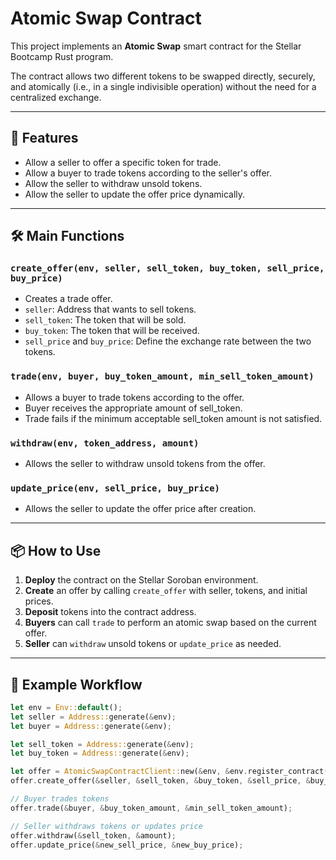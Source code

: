 # Atomic Swap Contract

This project implements an **Atomic Swap** smart contract for the Stellar Bootcamp Rust program.

The contract allows two different tokens to be swapped directly, securely, and atomically (i.e., in a single indivisible operation) without the need for a centralized exchange.

---

## 📜 Features

- Allow a seller to offer a specific token for trade.
- Allow a buyer to trade tokens according to the seller's offer.
- Allow the seller to withdraw unsold tokens.
- Allow the seller to update the offer price dynamically.

---

## 🛠️ Main Functions

### `create_offer(env, seller, sell_token, buy_token, sell_price, buy_price)`
- Creates a trade offer.
- `seller`: Address that wants to sell tokens.
- `sell_token`: The token that will be sold.
- `buy_token`: The token that will be received.
- `sell_price` and `buy_price`: Define the exchange rate between the two tokens.

### `trade(env, buyer, buy_token_amount, min_sell_token_amount)`
- Allows a buyer to trade tokens according to the offer.
- Buyer receives the appropriate amount of sell_token.
- Trade fails if the minimum acceptable sell_token amount is not satisfied.

### `withdraw(env, token_address, amount)`
- Allows the seller to withdraw unsold tokens from the offer.

### `update_price(env, sell_price, buy_price)`
- Allows the seller to update the offer price after creation.

---

## 📦 How to Use

1. **Deploy** the contract on the Stellar Soroban environment.
2. **Create** an offer by calling `create_offer` with seller, tokens, and initial prices.
3. **Deposit** tokens into the contract address.
4. **Buyers** can call `trade` to perform an atomic swap based on the current offer.
5. **Seller** can `withdraw` unsold tokens or `update_price` as needed.

---

## 🚀 Example Workflow

```rust
let env = Env::default();
let seller = Address::generate(&env);
let buyer = Address::generate(&env);

let sell_token = Address::generate(&env);
let buy_token = Address::generate(&env);

let offer = AtomicSwapContractClient::new(&env, &env.register_contract(None, AtomicSwapContract));
offer.create_offer(&seller, &sell_token, &buy_token, &sell_price, &buy_price);

// Buyer trades tokens
offer.trade(&buyer, &buy_token_amount, &min_sell_token_amount);

// Seller withdraws tokens or updates price
offer.withdraw(&sell_token, &amount);
offer.update_price(&new_sell_price, &new_buy_price);
